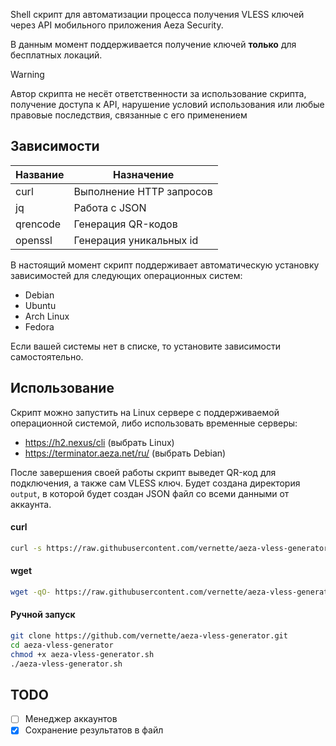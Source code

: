 Shell скрипт для автоматизации процесса получения VLESS ключей через API мобильного приложения Aeza Security.

В данным момент поддерживается получение ключей **только** для бесплатных локаций.

> [!WARNING]
> Автор скрипта не несёт ответственности за использование скрипта, получение доступа к API, нарушение условий использования или любые правовые последствия, связанные с его применением

## Зависимости

| Название | Назначение               |
| -------- | ------------------------ |
| curl     | Выполнение HTTP запросов |
| jq       | Работа с JSON            |
| qrencode | Генерация QR-кодов       |
| openssl  | Генерация уникальных id  |

В настоящий момент скрипт поддерживает автоматическую установку зависимостей для следующих операционных систем:

- Debian
- Ubuntu
- Arch Linux
- Fedora

Если вашей системы нет в списке, то установите зависимости самостоятельно.

## Использование

Скрипт можно запустить на Linux сервере с поддерживаемой операционной системой, либо использовать временные серверы:

- https://h2.nexus/cli (выбрать Linux)
- https://terminator.aeza.net/ru/ (выбрать Debian)

После завершения своей работы скрипт выведет QR-код для подключения, а также сам VLESS ключ. Будет создана директория `output`, в которой будет создан JSON файл со всеми данными от аккаунта.

#### curl

```bash
curl -s https://raw.githubusercontent.com/vernette/aeza-vless-generator/master/aeza-vless-generator.sh | bash
```

#### wget

```bash
wget -qO- https://raw.githubusercontent.com/vernette/aeza-vless-generator/master/aeza-vless-generator.sh | bash
```

#### Ручной запуск

```bash
git clone https://github.com/vernette/aeza-vless-generator.git
cd aeza-vless-generator
chmod +x aeza-vless-generator.sh
./aeza-vless-generator.sh
```

## TODO

- [ ] Менеджер аккаунтов
- [x] Сохранение результатов в файл

